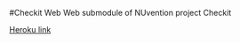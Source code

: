 #Checkit Web
Web submodule of NUvention project Checkit

[Heroku link](http://checkit-app.herokuapp.com/ketch)
